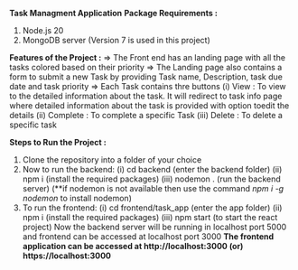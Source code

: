 **Task Managment Application**
**Package Requirements :**
1. Node.js 20
2. MongoDB server (Version 7 is used in this project)

**Features of the Project :**
=> The Front end has an landing page with all the tasks colored based on their priority
=> The Landing page also contains a form to submit a new Task by providing Task name, Description, task due date and task priority
=> Each Task contains thre buttons 
    (i) View : To view to the detailed information about the task. It will redirect to task info page where detailed information about the task is provided with option toedit the details
    (ii) Complete : To complete a specific Task
    (iii) Delete : To delete a specific task

**Steps to Run the Project :**
1. Clone the repository into a folder of your choice
2. Now to run the backend:
     (i) cd backend (enter the backend folder)
     (ii) npm i (install the required packages)
     (iii) nodemon . (run the backend server) (**if nodemon is not available then use the command *npm i -g nodemon* to install nodemon)
3. To run the frontend:
     (i) cd frontend/task_app (enter the app folder)
     (ii) npm i (install the required packages)
     (iii) npm start (to start the react project)
Now the backend server will be running in localhost port 5000 and frontend can be accessed at localhost port 3000
**The frontend application can be accessed at http://localhost:3000 (or) https://localhost:3000**
